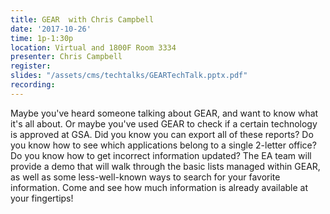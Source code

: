 ```yaml
---
title: GEAR  with Chris Campbell
date: '2017-10-26'
time: 1p-1:30p
location: Virtual and 1800F Room 3334
presenter: Chris Campbell
register:
slides: "/assets/cms/techtalks/GEARTechTalk.pptx.pdf"
recording:
---
```


Maybe you've heard someone talking about GEAR, and want to know what it's all about. Or maybe you've used GEAR to check if a certain technology is approved at GSA. Did you know you can export all of these reports? Do you know how to see which applications belong to a single 2-letter office? Do you know how to get incorrect information updated? The EA team will provide a demo that will walk through the basic lists managed within GEAR, as well as some less-well-known ways to search for your favorite information. Come and see how much information is already available at your fingertips!
